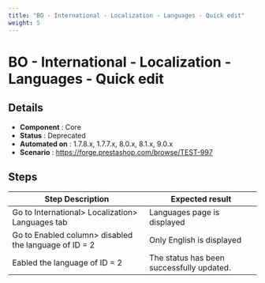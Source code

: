 ```yaml
---
title: "BO - International - Localization - Languages - Quick edit"
weight: 5
---
```


# BO - International - Localization - Languages - Quick edit
## Details
* **Component** : Core
* **Status** : Deprecated
* **Automated on** : 1.7.8.x, 1.7.7.x, 8.0.x, 8.1.x, 9.0.x
* **Scenario** : https://forge.prestashop.com/browse/TEST-997

## Steps
| Step Description | Expected result |
| ----- | ----- |
| Go to International> Localization> Languages tab | Languages page is displayed |
| Go to Enabled column> disabled the language of ID = 2 | Only English is displayed |
| Eabled the language of ID = 2 | The status has been successfully updated. |
